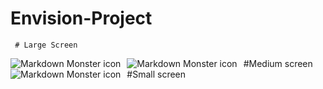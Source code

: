 # Envision-Project
     # Large Screen
<img src="https://github.com/anuragkumar2121/Envision-Project/blob/main/image/Capture1.PNG"
     alt="Markdown Monster icon"
     style="float: left; margin-right: 10px;" />
     #Medium screen
     <img src="https://github.com/anuragkumar2121/Envision-Project/blob/main/image/Capture3.PNG"
     alt="Markdown Monster icon"
     style="float: left; margin-right: 10px;" />
     #Small screen
     <img src="https://github.com/anuragkumar2121/Envision-Project/blob/main/image/Capture4.PNG"
     alt="Markdown Monster icon"
     style="float: left; margin-right: 10px;" />
